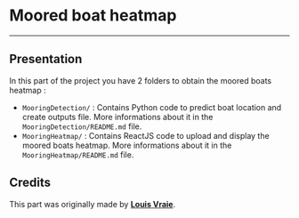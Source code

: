 # Moored boat heatmap

---

## Presentation

In this part of the project you have 2 folders to obtain the moored boats heatmap :
- `MooringDetection/` : Contains Python code to predict boat location and create outputs file. More informations about it in the `MooringDetection/README.md` file.
- `MooringHeatmap/` : Contains ReactJS code to upload and display the moored boats heatmap. More informations about it in the `MooringHeatmap/README.md` file.

## Credits

This part was originally made by **[Louis Vraie](https://github.com/LouisVraie/)**.